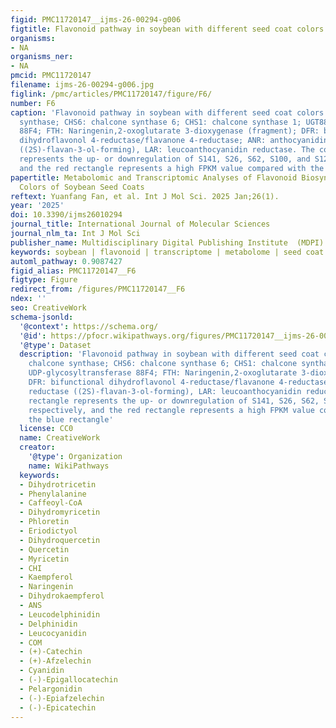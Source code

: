 ```yaml
---
figid: PMC11720147__ijms-26-00294-g006
figtitle: Flavonoid pathway in soybean with different seed coat colors
organisms:
- NA
organisms_ner:
- NA
pmcid: PMC11720147
filename: ijms-26-00294-g006.jpg
figlink: /pmc/articles/PMC11720147/figure/F6/
number: F6
caption: 'Flavonoid pathway in soybean with different seed coat colors. CHS: chalcone
  synthase; CHS6: chalcone synthase 6; CHS1: chalcone synthase 1; UGT88F4: UDP-glycosyltransferase
  88F4; FTH: Naringenin,2-oxoglutarate 3-dioxygenase (fragment); DFR: bifunctional
  dihydroflavonol 4-reductase/flavanone 4-reductase; ANR: anthocyanidin reductase
  ((2S)-flavan-3-ol-forming), LAR: leucoanthocyanidin reductase. The colored rectangle
  represents the up- or downregulation of S141, S26, S62, S100, and S124, respectively,
  and the red rectangle represents a high FPKM value compared with the blue rectangle'
papertitle: Metabolomic and Transcriptomic Analyses of Flavonoid Biosynthesis in Different
  Colors of Soybean Seed Coats
reftext: Yuanfang Fan, et al. Int J Mol Sci. 2025 Jan;26(1).
year: '2025'
doi: 10.3390/ijms26010294
journal_title: International Journal of Molecular Sciences
journal_nlm_ta: Int J Mol Sci
publisher_name: Multidisciplinary Digital Publishing Institute  (MDPI)
keywords: soybean | flavonoid | transcriptome | metabolome | seed coat color
automl_pathway: 0.9087427
figid_alias: PMC11720147__F6
figtype: Figure
redirect_from: /figures/PMC11720147__F6
ndex: ''
seo: CreativeWork
schema-jsonld:
  '@context': https://schema.org/
  '@id': https://pfocr.wikipathways.org/figures/PMC11720147__ijms-26-00294-g006.html
  '@type': Dataset
  description: 'Flavonoid pathway in soybean with different seed coat colors. CHS:
    chalcone synthase; CHS6: chalcone synthase 6; CHS1: chalcone synthase 1; UGT88F4:
    UDP-glycosyltransferase 88F4; FTH: Naringenin,2-oxoglutarate 3-dioxygenase (fragment);
    DFR: bifunctional dihydroflavonol 4-reductase/flavanone 4-reductase; ANR: anthocyanidin
    reductase ((2S)-flavan-3-ol-forming), LAR: leucoanthocyanidin reductase. The colored
    rectangle represents the up- or downregulation of S141, S26, S62, S100, and S124,
    respectively, and the red rectangle represents a high FPKM value compared with
    the blue rectangle'
  license: CC0
  name: CreativeWork
  creator:
    '@type': Organization
    name: WikiPathways
  keywords:
  - Dihydrotricetin
  - Phenylalanine
  - Caffeoyl-CoA
  - Dihydromyricetin
  - Phloretin
  - Eriodictyol
  - Dihydroquercetin
  - Quercetin
  - Myricetin
  - CHI
  - Kaempferol
  - Naringenin
  - Dihydrokaempferol
  - ANS
  - Leucodelphinidin
  - Delphinidin
  - Leucocyanidin
  - COM
  - (+)-Catechin
  - (+)-Afzelechin
  - Cyanidin
  - (-)-Epigallocatechin
  - Pelargonidin
  - (-)-Epiafzelechin
  - (-)-Epicatechin
---
```

